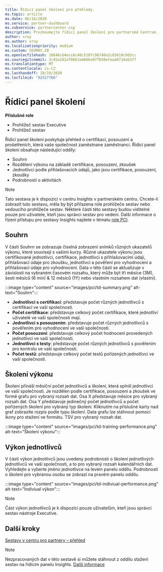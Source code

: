 ```yaml
---
title: Řídicí panel školení pro přehledy.
ms.topic: article
ms.date: 06/16/2020
ms.service: partner-dashboard
ms.subservice: partnercenter-csp
description: Prozkoumejte řídicí panel školení pro partnerské Centrum. Školení je jedna ze sestav, které jsou k dispozici v oblasti služby partner Center Insights (PCI).
author: sroy
ms.author: sroy
ms.localizationpriority: medium
ms.custom: SEOMAY.20
ms.openlocfilehash: 10646cb4ecc6c48c5187c96740a2c05610c9d3cc
ms.sourcegitcommit: 3c45a181ef86b3a4866e97fb50efeae8714ab3f7
ms.translationtype: MT
ms.contentlocale: cs-CZ
ms.lasthandoff: 10/19/2020
ms.locfileid: "92527766"
---
```

# <a name="trainings-dashboard"></a>Řídicí panel školení

**Příslušné role**
- Prohlížeč sestav Executive
- Prohlížeč sestav

Řídicí panel školení poskytuje přehled o certifikaci, posouzení a prošetřeních, která vaše společnost zaměstnane zaměstnanci. Řídicí panel školení obsahuje následující oddíly:

- Souhrn
- Rozdělení výkonu na základě certifikace, posouzení, zkoušek
- Jednotlivci podle přihlašovacích údajů, jako jsou certifikace, posouzení, zkoušky
- Podrobnosti o aktivitách

>[!NOTE] 
>Tato sestava je k dispozici v centru Insights v partnerském centru. Chcete-li zobrazit tuto sestavu, měla by být přiřazena role prohlížeče sestav nebo vedoucího prohlížeče sestav. Některé části této sestavy budou viditelné pouze pro uživatele, kteří jsou správci sestav pro vedení. Další informace o řízení přístupu pro sestavy Insights najdete v tématu [role PCI](pci-roles.md).

## <a name="summary"></a>Souhrn

V části Souhrn se zobrazuje číselná zobrazení snímků různých ukazatelů výkonu, které souvisejí s vašimi kurzy. Různé ukazatele výkonu jsou certifikované jednotlivci, certifikace, jednotlivci s přihlašovacími údaji, přihlašovací údaje pro zkoušku, jednotlivci a pověření pro vyhodnocení a přihlašovací údaje pro vyhodnocení. Data v této části se aktualizuje v závislosti na vybraném časovém rozsahu, který může být tři měsíce (3M), šesti měsíců (6 min) & 12 měsíců (1Y) nebo vlastním rozsahem dat (vlastní). 

:::image type="content" source="images/pci/td-summary.png" alt-text="Souhrn":::

- **Jednotlivci s certifikací**: představuje počet různých jednotlivců s certifikací ve vaší společnosti.
- **Počet certifikace**: představuje celkový počet certifikace, které jednotliví uživatelé ve vaší společnosti mají.
- **Jednotlivci s posouzením**: představuje počet různých jednotlivců s pověřením pro vyhodnocení ve vaší společnosti. 
- **Počet posouzení**: představuje celkový počet hodnocení provedených jednotlivci ve vaší společnosti.
- **Jednotlivci s testy**: představuje počet různých jednotlivců s pověřením pro kontrolu ve vaší společnosti. 
- **Počet testů**: představuje celkový počet testů pořízených jednotlivci ve vaší společnosti.

## <a name="training-performance"></a>Školení výkonu

Školení přináší měsíční počet jednotlivců a školení, která splnili jednotlivci ve vaší společnosti. Je rozdělen podle certifikace, posouzení a zkoušek ve formě grafu pro vybraný rozsah dat. Osa X představuje měsíce pro vybraný rozsah dat. Osa Y představuje jedinečný počet jednotlivců a počet pořízených školení pro vybraný typ školení. Kliknutím na příslušné karty nad graf zobrazíte rozpis podle typu školení. Data grafu lze stáhnout pomocí ikony pro stažení ve formátu. TSV pro vybraný rozsah dat.

:::image type="content" source="images/pci/td-training-performance.png" alt-text="Školení výkonu":::

## <a name="individuals-performance"></a>Výkon jednotlivců

V části výkon jednotlivců jsou uvedeny podrobnosti o školení jednotlivých jednotlivců ve vaší společnosti, a to pro vybraný rozsah kalendářních dat. Vyhledejte a vyberte jméno jednotlivce na levém panelu oddílu. Podrobnosti o školení pro vybranou osobu se zobrazí na pravém panelu oddílu.

:::image type="content" source="images/pci/td-indiviual-performance.png" alt-text="Indiviual výkon":::

>[!NOTE] 
> Část výkon jednotlivců je k dispozici pouze uživatelům, kteří jsou správci sestav nástroje Executive. 

## <a name="next-steps"></a>Další kroky

[Sestavy v centru pro partnery – přehled](partner-center-insights.md)

>[!NOTE] 
> Nezpracovaných dat v této sestavě si můžete stáhnout z oddílu stažení sestav na řídicím panelu Insights. [Další informace](pci-download-reports.md)